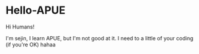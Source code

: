 # Hello-APUE

Hi Humans!

I'm sejin, I learn APUE, but I'm not good at it.
I need to a little of your coding (if you're OK)
hahaa
